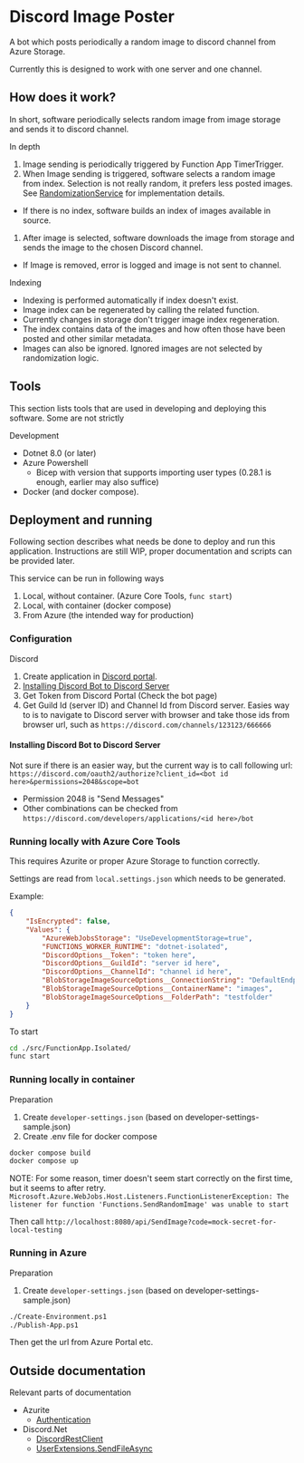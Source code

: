 # Discord Image Poster

A bot which posts periodically a random image to discord channel from Azure
Storage.

Currently this is designed to work with one server and one channel.

## How does it work?

In short, software periodically selects random image from image storage and
sends it to discord channel.

In depth
 1. Image sending is periodically triggered by Function App TimerTrigger.
 1. When Image sending is triggered, software selects a random image from
 index. Selection is not really random, it prefers less posted images. See
 [RandomizationService](src/Common/RandomizationService/RandomizationService.cs)
 for implementation details.
   * If there is no index, software builds an index of images available in
   source.
 1. After image is selected, software downloads the image from storage and
 sends the image to the chosen Discord channel.
   * If Image is removed, error is logged and image is not sent to channel.

Indexing
 * Indexing is performed automatically if index doesn't exist.
 * Image index can be regenerated by calling the related function.
 * Currently changes in storage don't trigger image index regeneration.
 * The index contains data of the images and how often those have been posted
 and other similar metadata.
 * Images can also be ignored. Ignored images are not selected by randomization
 logic.

## Tools

This section lists tools that are used in developing and deploying this
software. Some are not strictly

Development
  * Dotnet 8.0 (or later)
  * Azure Powershell
    * Bicep with version that supports importing user types (0.28.1 is
    enough, earlier may also suffice)
  * Docker (and docker compose).

## Deployment and running

Following section describes what needs be done to deploy and run this
application. Instructions are still WIP, proper documentation and scripts can
be provided later.

This service can be run in following ways

1. Local, without container. (Azure Core Tools, `func start`)
2. Local, with container (docker compose)
3. From Azure (the intended way for production)

### Configuration

Discord

  1. Create application in [Discord portal](https://discord.com/developers/applications).
  2. [Installing Discord Bot to Discord Server](README.md#installing-discord-bot-to-discord-server)
  3. Get Token from Discord Portal (Check the bot page)
  4. Get Guild Id (server ID) and Channel Id from Discord server. Easies way to is
  to navigate to Discord server with browser and take those ids from browser url,
  such as `https://discord.com/channels/123123/666666`

#### Installing Discord Bot to Discord Server

Not sure if there is an easier way, but the current way is to call following url:
`https://discord.com/oauth2/authorize?client_id=<bot id here>&permissions=2048&scope=bot`

  * Permission 2048 is "Send Messages"
  * Other combinations can be checked from `https://discord.com/developers/applications/<id here>/bot`

### Running locally with Azure Core Tools

This requires Azurite or proper Azure Storage to function correctly.

Settings are read from `local.settings.json` which needs to be generated.

Example:

```json
{
    "IsEncrypted": false,
    "Values": {
        "AzureWebJobsStorage": "UseDevelopmentStorage=true",
        "FUNCTIONS_WORKER_RUNTIME": "dotnet-isolated",
        "DiscordOptions__Token": "token here",
        "DiscordOptions__GuildId": "server id here",
        "DiscordOptions__ChannelId": "channel id here",
        "BlobStorageImageSourceOptions__ConnectionString": "DefaultEndpointsProtocol=https;AccountName=devstoreaccount1;AccountKey=Eby8vdM02xNOcqFlqUwJPLlmEtlCDXJ1OUzFT50uSRZ6IFsuFq2UVErCz4I6tq/K1SZFPTOtr/KBHBeksoGMGw==;BlobEndpoint=http://local.storage.emulator:10000/devstoreaccount1;QueueEndpoint=http://local.storage.emulator:10001/devstoreaccount1;",
        "BlobStorageImageSourceOptions__ContainerName": "images",
        "BlobStorageImageSourceOptions__FolderPath": "testfolder"
    }
}

```

To start

```bash
cd ./src/FunctionApp.Isolated/
func start
```

### Running locally in container

Preparation
 1. Create `developer-settings.json` (based on developer-settings-sample.json)
 1. Create .env file for docker compose

```bash
docker compose build
docker compose up
```

NOTE: For some reason, timer doesn't seem start correctly on the first time, but it seems to after retry.
`Microsoft.Azure.WebJobs.Host.Listeners.FunctionListenerException: The listener for function 'Functions.SendRandomImage' was unable to start`

Then call `http://localhost:8080/api/SendImage?code=mock-secret-for-local-testing`

### Running in Azure

Preparation
 1. Create `developer-settings.json` (based on developer-settings-sample.json)

```bash
./Create-Environment.ps1
./Publish-App.ps1
```

Then get the url from Azure Portal etc.

## Outside documentation

Relevant parts of documentation

 * Azurite
   * [Authentication](https://learn.microsoft.com/en-us/azure/storage/common/storage-use-azurite?tabs=visual-studio%2Cblob-storage)
 * Discord.Net
   * [DiscordRestClient](https://docs.discordnet.dev/api/Discord.Rest.DiscordRestClient.html)
   * [UserExtensions.SendFileAsync](https://docs.discordnet.dev/api/Discord.UserExtensions.html#Discord_UserExtensions_SendFileAsync_Discord_IUser_Discord_FileAttachment_System_String_System_Boolean_Discord_Embed_Discord_RequestOptions_Discord_MessageComponent_Discord_Embed___)
